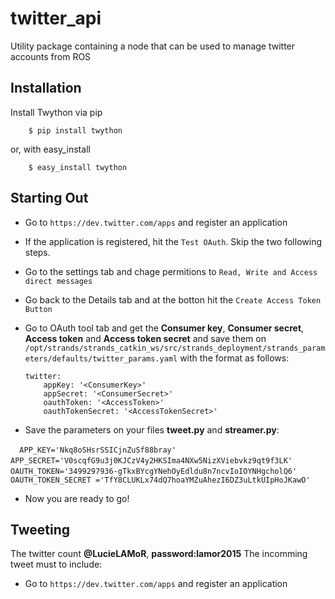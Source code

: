 twitter_api
==============

Utility package containing a node that can be used to manage twitter accounts from ROS


## Installation

Install Twython via pip

```
    $ pip install twython
```

or, with easy_install

```
    $ easy_install twython
```

## Starting Out


  * Go to ` https://dev.twitter.com/apps ` and register an application
  * If the application is registered, hit the ` Test OAuth `. Skip the two following steps.
  * Go to the settings tab and chage permitions to ` Read, Write and Access direct messages `
  * Go back to the Details tab and at the botton hit the ` Create Access Token Button `
  * Go to OAuth tool tab and get the <strong>Consumer key</strong>, <strong>Consumer secret</strong>, <strong>Access token</strong> and <strong>Access token secret</strong> and save them on `/opt/strands/strands_catkin_ws/src/strands_deployment/strands_parameters/defaults/twitter_params.yaml` with the format as follows:
    ``` 
    twitter: 
        appKey: '<ConsumerKey>'
        appSecret: '<ConsumerSecret>'
        oauthToken: '<AccessToken>'
        oauthTokenSecret: '<AccessTokenSecret>'
    
    ```

  * Save the parameters on your files <strong>tweet.py</strong> and <strong>streamer.py</strong>:

  ```  APP_KEY='Nkq8oSHsrSSICjnZuSf88bray'```
  ```  APP_SECRET='V0scqfG9u3j0KJCzV4y2HKSIma4NXw5NizXViebvkz9qt9f3LK'```
  ```  OAUTH_TOKEN='3499297936-gTkxBYcgYNehOyEdldu8n7ncvIoIOYNHgcholQ6'```
  ```  OAUTH_TOKEN_SECRET ='TfY8CLUKLx74dQ7hoaYMZuAhezI6DZ3uLtkUIpHoJKawO'```
  * Now you are ready to go!

## Tweeting

The twitter count <strong>@LucieLAMoR</strong>, <strong>password:lamor2015</strong>
The incomming tweet must to include:
  * Go to ` https://dev.twitter.com/apps ` and register an application

